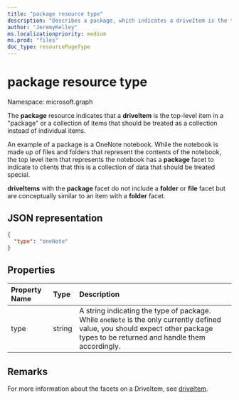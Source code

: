 ```yaml
---
title: "package resource type"
description: "Describes a package, which indicates a driveItem is the top-level item in a "package" or a collection of items that should be treated as a collection."
author: "JeremyKelley"
ms.localizationpriority: medium
ms.prod: "files"
doc_type: resourcePageType
---
```


# package resource type

Namespace: microsoft.graph

The **package** resource indicates that a **driveItem** is the top-level item in a "package" or a collection of items that should be treated as a collection instead of individual items.

An example of a package is a OneNote notebook. 
While the notebook is made up of files and folders that represent the contents of the notebook, the top level item that represents the notebook has a **package** facet to indicate to clients that this is a collection of data that should be treated special.

**driveItems** with the **package** facet do not include a **folder** or **file** facet but are conceptually similar to an item with a **folder** facet.

## JSON representation

<!-- { "blockType": "resource", "@odata.type": "microsoft.graph.package" } -->
```json
{
  "type": "oneNote"
}
```

## Properties

| Property Name | Type   | Description                                                                                                                                                                      |
|:--------------|:-------|:---------------------------------------------------------------------------------------------------------------------------------------------------------------------------------|
| type          | string | A string indicating the type of package. While `oneNote` is the only currently defined value, you should expect other package types to be returned and handle them accordingly. |

## Remarks 

For more information about the facets on a DriveItem, see [driveItem](driveitem.md).


<!-- {
  "type": "#page.annotation",
  "description": "The Package facet indicates that an item is the root of a special collection of items that should be treated as a single unit.",
  "keywords": "package, facet, onenote",
  "section": "documentation",
  "tocPath": "Facets/Package"
} -->

